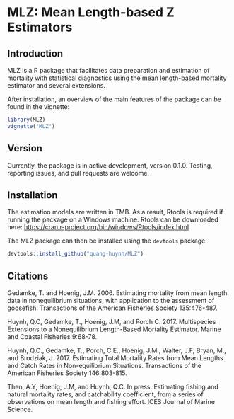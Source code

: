 # MLZ: Mean Length-based Z Estimators

## Introduction
MLZ is a R package that facilitates data preparation and estimation of mortality with statistical diagnostics using the mean length-based mortality estimator and several extensions.

After installation, an overview of the main features of the package can be found in the vignette:
```r
library(MLZ)
vignette("MLZ")
```

## Version
Currently, the package is in active development, version 0.1.0. Testing, reporting issues, and pull requests are welcome.

## Installation
The estimation models are written in TMB. As a result, Rtools is required if running the package on a Windows machine. Rtools can be downloaded here: https://cran.r-project.org/bin/windows/Rtools/index.html

The MLZ package can then be installed using the `devtools` package:

```r
devtools::install_github("quang-huynh/MLZ")
```

## Citations
Gedamke, T. and Hoenig, J.M. 2006. Estimating mortality from mean length data in nonequilibrium situations, with application to the assessment of goosefish. Transactions of the American Fisheries Society 135:476-487.

Huynh, Q.C, Gedamke, T., Hoenig, J.M, and Porch C. 2017. Multispecies Extensions to a Nonequilibrium Length-Based Mortality Estimator. Marine and Coastal Fisheries 9:68-78.

Huynh, Q.C., Gedamke, T., Porch, C.E., Hoenig, J.M., Walter, J.F, Bryan, M., and Brodziak, J. 2017. Estimating Total Mortality Rates from Mean Lengths and Catch Rates in Non-equilibrium Situations. Transactions of the American Fisheries Society 146:803-815.

Then, A.Y, Hoenig, J.M, and Huynh, Q.C. In press. Estimating fishing and natural mortality rates, and catchability coefficient, from a series of observations on mean length and fishing effort. ICES Journal of Marine Science.
